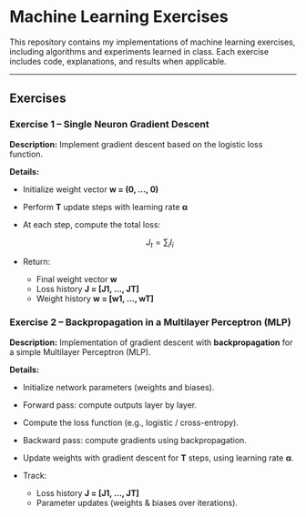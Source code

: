 

# Machine Learning Exercises

This repository contains my implementations of machine learning exercises, including algorithms and experiments learned in class. Each exercise includes code, explanations, and results when applicable.

---

##  Exercises

### Exercise 1 – Single Neuron Gradient Descent

**Description:**
Implement gradient descent based on the logistic loss function.

**Details:**

* Initialize weight vector **w = (0, …, 0)**
* Perform **T** update steps with learning rate **α**
* At each step, compute the total loss:

  $$
  J_t = \sum_i l_i
  $$
* Return:

  * Final weight vector **w**
  * Loss history **J = \[J1, …, JT]**
  * Weight history **w = \[w1, …, wT]**



### Exercise 2 – Backpropagation in a Multilayer Perceptron (MLP)

**Description:**
Implementation of gradient descent with **backpropagation** for a simple Multilayer Perceptron (MLP).

**Details:**

* Initialize network parameters (weights and biases).
* Forward pass: compute outputs layer by layer.
* Compute the loss function (e.g., logistic / cross-entropy).
* Backward pass: compute gradients using backpropagation.
* Update weights with gradient descent for **T** steps, using learning rate **α**.
* Track:

  * Loss history **J = \[J1, …, JT]**
  * Parameter updates (weights & biases over iterations).


